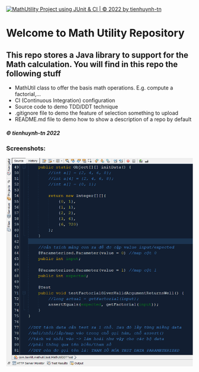 [![MathUtility Project using JUnit & CI | © 2022 by tienhuynh-tn](https://github.com/tienhuynh-tn/math-util/actions/workflows/mathutil-ci.yml/badge.svg)](https://github.com/tienhuynh-tn/math-util/actions/workflows/mathutil-ci.yml)

# Welcome to Math Utility Repository

## This repo stores a Java library to support for the Math calculation. You will find in this repo the following stuff

- MathUtil class to offer the basis math operations. E.g. compute a factorial,...
- CI (Continuous Integration) configuration
- Source code to demo TDD/DDT technique
- .gitignore file to demo the feature of selection something to upload 
- README.md file to demo how to show a description of a repo by default

##### &copy; tienhuynh-tn 2022

### Screenshots:
![Source code of DDT/TDD using JUnit](./screenshots/DDT-with-TDD-using-JUnit.png)
